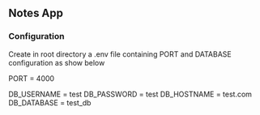 ## Notes App
### Configuration
Create in root directory a .env file containing PORT and DATABASE configuration as show below

PORT = 4000

DB_USERNAME = test
DB_PASSWORD = test
DB_HOSTNAME = test.com
DB_DATABASE = test_db
